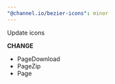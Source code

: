 ```yaml
---
"@channel.io/bezier-icons": minor
---
```


Update icons

**CHANGE**

- PageDownload
- PageZip
- Page

